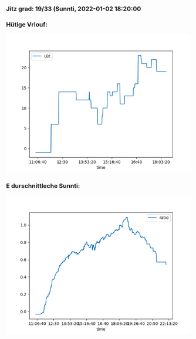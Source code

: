 ### Jitz grad: 19/33 (Sunnti, 2022-01-02 18:20:00

### Hütige Vrlouf:
![Graph](Today.png)

### E durschnittleche Sunnti:
![Graph](Sunnti.png)